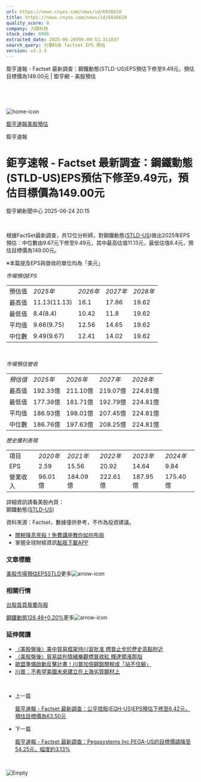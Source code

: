 ```yaml
---
url: https://news.cnyes.com/news/id/6036610
title: https://news.cnyes.com/news/id/6036610
quality_score: 8
company: 力領科技
stock_code: 6996
extracted_date: 2025-06-26T06:09:53.311837
search_query: 力領科技 factset EPS 預估
version: v3.3.3
---
```


鉅亨速報 - Factset 最新調查：鋼鐵動態(STLD-US)EPS預估下修至9.49元，預估目標價為149.00元 | 鉅亨網 - 美股預估

‌

‌

![home-icon](/assets/icons/breadCrumb/symbol-icon-home.svg)

[鉅亨速報](/news/cat/anue_live)[美股預估](/news/cat/us_forecast)

鉅亨速報

# 鉅亨速報 - Factset 最新調查：鋼鐵動態(STLD-US)EPS預估下修至9.49元，預估目標價為149.00元

鉅亨網新聞中心 2025-06-24 20:15

‌

根據FactSet最新調查，共12位分析師，對鋼鐵動態([STLD-US](https://invest.cnyes.com/usstock/detail/STLD))做出2025年EPS預估：中位數由9.67元下修至9.49元，其中最高估值11.13元，最低估值8.4元，預估目標價為149.00元。

※本篇提及EPS與營收的單位均為「美元」

*市場預估EPS*

|  |  |  |  |  |
| --- | --- | --- | --- | --- |
| 預估值 | *2025年* | *2026年* | *2027年* | *2028年* |
| 最高值 | 11.13(11.13) | 16.1 | 17.86 | 19.62 |
| 最低值 | 8.4(8.4) | 10.42 | 11.8 | 19.62 |
| 平均值 | 9.66(9.75) | 12.56 | 14.65 | 19.62 |
| 中位數 | 9.49(9.67) | 12.41 | 14.02 | 19.62 |

‌

*市場預估營收*

|  |  |  |  |  |
| --- | --- | --- | --- | --- |
| *預估值* | *2025年* | *2026年* | *2027年* | *2028年* |
| 最高值 | 192.33億 | 211.10億 | 219.07億 | 224.81億 |
| 最低值 | 177.38億 | 181.71億 | 192.79億 | 224.81億 |
| 平均值 | 186.93億 | 198.01億 | 207.45億 | 224.81億 |
| 中位數 | 186.76億 | 197.63億 | 208.25億 | 224.81億 |

*歷史獲利表現*

|  |  |  |  |  |  |
| --- | --- | --- | --- | --- | --- |
| 項目 | *2020年* | *2021年* | *2022年* | *2023年* | *2024年* |
| EPS | 2.59 | 15.56 | 20.92 | 14.64 | 9.84 |
| 營業收入 | 96.01億 | 184.09億 | 222.61億 | 187.95億 | 175.40億 |

詳細資訊請看美股內頁：  
鋼鐵動態([STLD-US](https://invest.cnyes.com/usstock/detail/STLD))

資料來源：Factset，數據僅供參考，不作為投資建議。

* [關稅降息夾殺！免費講座教你如何布局](https://events.cnyes.com/rsc2025H2-35584?utm_source=anue&utm_medium=usstocks_end)
* 掌握全球財經資訊[點我下載APP](http://www.cnyes.com/app/?utm_source=mweb&utm_medium=HamMenuBanner&utm_campaign=fixed&utm_content=entr)

### 文章標籤

[美股](https://news.cnyes.com/tag/美股 "美股")[市場預估](https://news.cnyes.com/tag/市場預估 "市場預估")[EPS](https://news.cnyes.com/tag/EPS "EPS")[STLD](https://news.cnyes.com/tag/STLD "STLD")更多![arrow-icon](/assets/icons/arrows/arrow-down.svg)

### 相關行情

[台股首頁](https://www.cnyes.com/twstock)[我要存股](https://supr.link/8OHaU)

[鋼鐵動態128.48+0.20%](https://invest.cnyes.com/usstock/detail/STLD)更多![arrow-icon](/assets/icons/arrows/arrow-down.svg)

### 延伸閱讀

* [〈美股盤後〉美中貿易框架待川習批准 標普止步於歷史高點附近](/news/id/6019257)
* [〈美股盤後〉貿易談判情緒樂觀標普收紅 輝達領漲那指](/news/id/6004119)
* [歐盟準備啟動反擊計畫！川普加倍鋼鋁關稅或「站不住腳」](/news/id/6002290)
* [川普：不希望美國未來建立在上海劣質鋼材上](/news/id/6002131)

‌

* 上一篇

  [鉅亨速報 - Factset 最新調查：公平控股(EQH-US)EPS預估下修至6.42元，預估目標價為63.50元](/news/id/6036679)
* 下一篇

  [鉅亨速報 - Factset 最新調查：Pegasystems Inc.PEGA-US的目標價調降至54.25元，幅度約3.13%](/news/id/6034999)

‌

![Empty](/assets/icons/skeleton/empty-image.svg)

‌